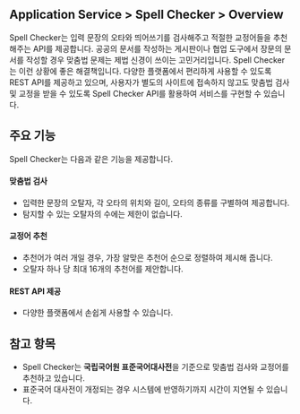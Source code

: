 ## Application Service > Spell Checker > Overview

Spell Checker는 입력 문장의 오타와 띄어쓰기를 검사해주고 적절한 교정어들을 추천해주는 API를 제공합니다. 공공의 문서를 작성하는 게시판이나 협업 도구에서 장문의 문서를 작성할 경우 맞춤법 문제는 제법 신경이 쓰이는 고민거리입니다. Spell Checker는 이런 상황에 좋은 해결책입니다. 다양한 플랫폼에서 편리하게 사용할 수 있도록 REST API를 제공하고 있으며, 사용자가 별도의 사이트에 접속하지 않고도 맞춤법 검사 및 교정을 받을 수 있도록 Spell Checker API를 활용하여 서비스를 구현할 수 있습니다.


## 주요 기능

Spell Checker는 다음과 같은 기능을 제공합니다.

#### 맞춤법 검사
* 입력한 문장의 오탈자, 각 오타의 위치와 길이, 오타의 종류를 구별하여 제공합니다. 
* 탐지할 수 있는 오탈자의 수에는 제한이 없습니다.

#### 교정어 추천
* 추천어가 여러 개일 경우, 가장 알맞은 추천어 순으로 정렬하여 제시해 줍니다. 
* 오탈자 하나 당 최대 16개의 추천어를 제안합니다.

#### REST API 제공
* 다양한 플랫폼에서 손쉽게 사용할 수 있습니다.


## 참고 항목

* Spell Checker는 <b>국립국어원 표준국어대사전</b>을 기준으로 맞춤법 검사와 교정어를 추천하고 있습니다.
* 표준국어 대사전이 개정되는 경우 시스템에 반영하기까지 시간이 지연될 수 있습니다.